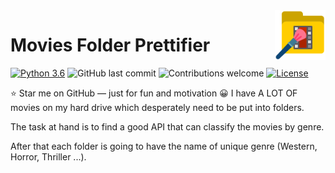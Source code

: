<img src='./media/logo.png' alt='Movie Prettifier Logo' title='Movie Prettifier' align='right' height='80'/>

# Movies Folder Prettifier

[![Python 3.6](https://img.shields.io/badge/python-3.6-blue.svg)](https://www.python.org/downloads/release/python-360/)
![GitHub last commit](https://img.shields.io/github/last-commit/Snowfighter/MoviesFolderPrettifier)
![Contributions welcome](https://img.shields.io/badge/contributions-welcome-orange.svg)
[![License](https://img.shields.io/badge/license-MIT-blue.svg)](https://opensource.org/licenses/MIT)

:star: Star me on GitHub — just for fun and motivation :grinning:
I have A LOT OF movies on my hard drive which desperately need to be put into folders.

The task at hand is to find a good API that can classify the movies by genre.

After that each folder is going to have the name of unique genre (Western, Horror, Thriller ...). 
